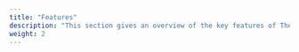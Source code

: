 ```yaml
---
title: "Features"
description: "This section gives an overview of the key features of The Things Stack"
weight: 2
---
```

